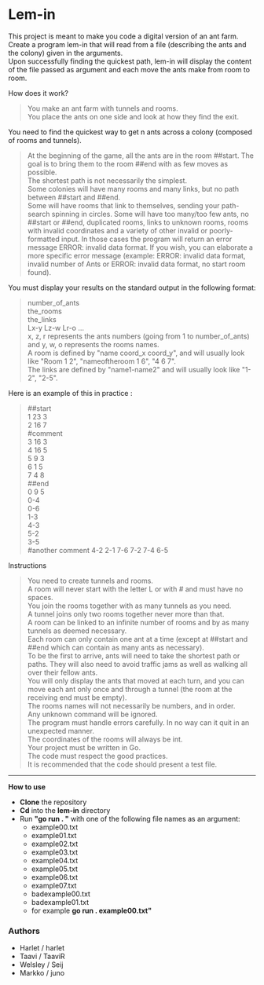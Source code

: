 # Lem-in
This project is meant to make you code a digital version of an ant farm.  
Create a program lem-in that will read from a file (describing the ants and the colony) given in the arguments.  
Upon successfully finding the quickest path, lem-in will display the content of the file passed as argument and each move the ants make from room to room.  

How does it work?  
>You make an ant farm with tunnels and rooms.  
You place the ants on one side and look at how they find the exit.  

You need to find the quickest way to get n ants across a colony (composed of rooms and tunnels).  
>At the beginning of the game, all the ants are in the room ##start. The goal is to bring them to the room ##end with as few moves as possible.  
The shortest path is not necessarily the simplest.  
Some colonies will have many rooms and many links, but no path between ##start and ##end.  
Some will have rooms that link to themselves, sending your path-search spinning in circles. Some will have too many/too few ants, no ##start or ##end, duplicated rooms, links to unknown rooms, rooms with invalid coordinates and a variety of other invalid or poorly-formatted input. In those cases the program will return an error message ERROR: invalid data format. If you wish, you can elaborate a more specific error message (example: ERROR: invalid data format, invalid number of Ants or ERROR: invalid data format, no start room found).  

You must display your results on the standard output in the following format:  
>number_of_ants  
the_rooms  
the_links  
Lx-y Lz-w Lr-o ...  
x, z, r represents the ants numbers (going from 1 to number_of_ants) and y, w, o represents the rooms names.  
A room is defined by "name coord_x coord_y", and will usually look like "Room 1 2", "nameoftheroom 1 6", "4 6 7".  
The links are defined by "name1-name2" and will usually look like "1-2", "2-5".  

Here is an example of this in practice :  
>##start  
1 23 3  
2 16 7  
#comment  
3 16 3  
4 16 5  
5 9 3  
6 1 5  
7 4 8  
##end  
0 9 5  
0-4  
0-6  
1-3  
4-3  
5-2  
3-5  
#another comment
4-2
2-1
7-6
7-2
7-4
6-5

Instructions
>You need to create tunnels and rooms.  
A room will never start with the letter L or with # and must have no spaces.  
You join the rooms together with as many tunnels as you need.  
A tunnel joins only two rooms together never more than that.  
A room can be linked to an infinite number of rooms and by as many tunnels as deemed necessary.  
Each room can only contain one ant at a time (except at ##start and ##end which can contain as many ants as necessary).  
To be the first to arrive, ants will need to take the shortest path or paths. They will also need to avoid traffic jams as well as walking all over their fellow ants.  
You will only display the ants that moved at each turn, and you can move each ant only once and through a tunnel (the room at the receiving end must be empty).  
The rooms names will not necessarily be numbers, and in order.  
Any unknown command will be ignored.  
The program must handle errors carefully. In no way can it quit in an unexpected manner.  
The coordinates of the rooms will always be int.  
Your project must be written in Go.  
The code must respect the good practices.  
It is recommended that the code should present a test file.  
-----
**How to use**

* **Clone** the repository
* **Cd** into the **lem-in** directory
* Run **"go run . "** with one of the following file names as an argument:
  * example00.txt
  * example01.txt
  * example02.txt
  * example03.txt
  * example04.txt
  * example05.txt
  * example06.txt
  * example07.txt
  * badexample00.txt
  * badexample01.txt
  * for example **go run . example00.txt"**

### Authors
* Harlet / harlet
* Taavi / TaaviR
* Welsley / Seij
* Markko / juno

